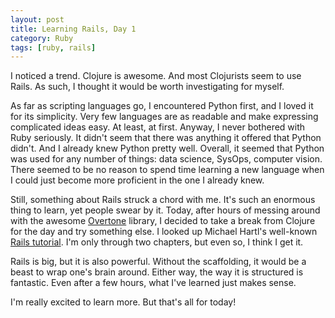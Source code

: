 ```yaml
---
layout: post
title: Learning Rails, Day 1
category: Ruby
tags: [ruby, rails]
---
```


I noticed a trend. Clojure is awesome. And most Clojurists seem to use Rails. As such, I thought it would be worth
investigating for myself.

As far as scripting languages go, I encountered Python first, and I loved it for its simplicity. Very few languages are
as readable and make expressing complicated ideas easy. At least, at first. Anyway, I never bothered with Ruby seriously.
It didn't seem that there was anything it offered that Python didn't. And I already knew Python pretty well. Overall,
it seemed that Python was used for any number of things: data science, SysOps, computer vision. There seemed to be no
reason to spend time learning a new language when I could just become more proficient in the one I already knew.

Still, something about Rails struck a chord with me. It's such an enormous thing to learn, yet people swear by it.
Today, after hours of messing around with the awesome [Overtone](https://overtone.github.io) library, I decided to take
a break from Clojure for the day and try something else. I looked up Michael Hartl's well-known
[Rails tutorial](https://www.railstutorial.org). I'm only through two chapters, but even so, I think I get it.

Rails is big, but it is also powerful. Without the scaffolding, it would be a beast to wrap one's brain around. Either way,
the way it is structured is fantastic. Even after a few hours, what I've learned just makes sense.

I'm really excited to learn more. But that's all for today!
